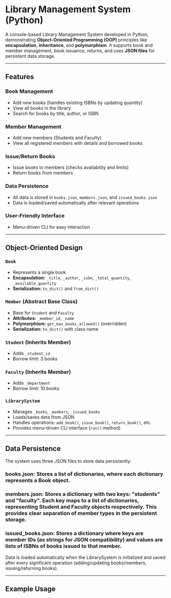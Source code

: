 # Library Management System (Python)

A console-based Library Management System developed in Python, demonstrating **Object-Oriented Programming (OOP)** principles like **encapsulation**, **inheritance**, and **polymorphism**. It supports book and member management, book issuance, returns, and uses **JSON files** for persistent data storage.

---

## Features

### Book Management
- Add new books (handles existing ISBNs by updating quantity)
- View all books in the library
- Search for books by title, author, or ISBN

### Member Management
- Add new members (Students and Faculty)
- View all registered members with details and borrowed books

### Issue/Return Books
- Issue books to members (checks availability and limits)
- Return books from members

### Data Persistence
- All data is stored in `books.json`, `members.json`, and `issued_books.json`
- Data is loaded/saved automatically after relevant operations

### User-Friendly Interface
- Menu-driven CLI for easy interaction

---

## Object-Oriented Design

### `Book`
- Represents a single book
- **Encapsulation:** `_title`, `_author`, `_isbn`, `_total_quantity`, `_available_quantity`
- **Serialization:** `to_dict()` and `from_dict()`

### `Member` (Abstract Base Class)
- Base for `Student` and `Faculty`
- **Attributes:** `_member_id`, `_name`
- **Polymorphism:** `get_max_books_allowed()` (overridden)
- **Serialization:** `to_dict()` with class name

### `Student` (Inherits Member)
- Adds `_student_id`
- Borrow limit: 3 books

### `Faculty` (Inherits Member)
- Adds `_department`
- Borrow limit: 10 books

### `LibrarySystem`
- Manages `_books`, `_members`, `_issued_books`
- Loads/saves data from JSON
- Handles operations: `add_book()`, `issue_book()`, `return_book()`, etc.
- Provides menu-driven CLI interface (`run()` method)

---

## Data Persistence
The system uses three JSON files to store data persistently:

### books.json: Stores a list of dictionaries, where each dictionary represents a Book object.

### members.json: Stores a dictionary with two keys: "students" and "faculty". Each key maps to a list of dictionaries, representing Student and Faculty objects respectively. This provides clear separation of member types in the persistent storage.

### issued_books.json: Stores a dictionary where keys are member IDs (as strings for JSON compatibility) and values are lists of ISBNs of books issued to that member.

Data is loaded automatically when the LibrarySystem is initialized and saved after every significant operation (adding/updating books/members, issuing/returning books).


---
## Example Usage
